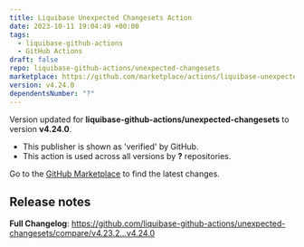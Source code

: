```yaml
---
title: Liquibase Unexpected Changesets Action
date: 2023-10-11 19:04:49 +00:00
tags:
  - liquibase-github-actions
  - GitHub Actions
draft: false
repo: liquibase-github-actions/unexpected-changesets
marketplace: https://github.com/marketplace/actions/liquibase-unexpected-changesets-action
version: v4.24.0
dependentsNumber: "?"
---
```



Version updated for **liquibase-github-actions/unexpected-changesets** to version **v4.24.0**.
- This publisher is shown as 'verified' by GitHub.
- This action is used across all versions by **?** repositories.

Go to the [GitHub Marketplace](https://github.com/marketplace/actions/liquibase-unexpected-changesets-action) to find the latest changes.

## Release notes

**Full Changelog**: https://github.com/liquibase-github-actions/unexpected-changesets/compare/v4.23.2...v4.24.0
